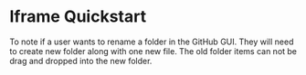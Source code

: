 # Iframe Quickstart

To note if a user wants to rename a folder in the GitHub GUI. They will need to create new folder along with one new file. The old folder items can not be drag and dropped into the new folder.

